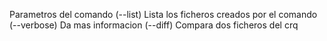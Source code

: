  Parametros del comando 
 (--list)  Lista los ficheros creados por el comando
  (--verbose)  Da mas informacion 
  (--diff) Compara dos ficheros del crq 